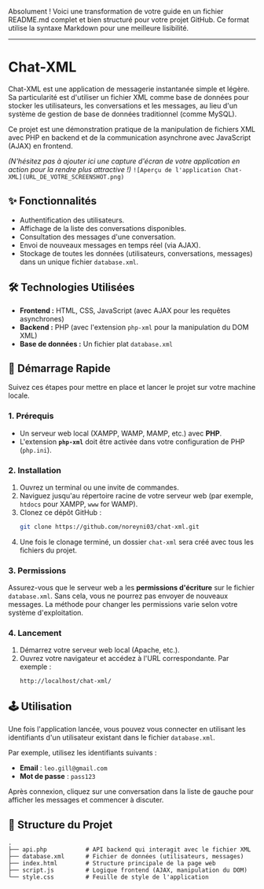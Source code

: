 Absolument ! Voici une transformation de votre guide en un fichier README.md complet et bien structuré pour votre projet GitHub. Ce format utilise la syntaxe Markdown pour une meilleure lisibilité.

---

# Chat-XML

Chat-XML est une application de messagerie instantanée simple et légère. Sa particularité est d'utiliser un fichier XML comme base de données pour stocker les utilisateurs, les conversations et les messages, au lieu d'un système de gestion de base de données traditionnel (comme MySQL).

Ce projet est une démonstration pratique de la manipulation de fichiers XML avec PHP en backend et de la communication asynchrone avec JavaScript (AJAX) en frontend.

*(N'hésitez pas à ajouter ici une capture d'écran de votre application en action pour la rendre plus attractive !)*
`![Aperçu de l'application Chat-XML](URL_DE_VOTRE_SCREENSHOT.png)`

## ✨ Fonctionnalités

-   Authentification des utilisateurs.
-   Affichage de la liste des conversations disponibles.
-   Consultation des messages d'une conversation.
-   Envoi de nouveaux messages en temps réel (via AJAX).
-   Stockage de toutes les données (utilisateurs, conversations, messages) dans un unique fichier `database.xml`.

## 🛠️ Technologies Utilisées

-   **Frontend :** HTML, CSS, JavaScript (avec AJAX pour les requêtes asynchrones)
-   **Backend :** PHP (avec l'extension `php-xml` pour la manipulation du DOM XML)
-   **Base de données :** Un fichier plat `database.xml`

## 🚀 Démarrage Rapide

Suivez ces étapes pour mettre en place et lancer le projet sur votre machine locale.

### 1. Prérequis

-   Un serveur web local (XAMPP, WAMP, MAMP, etc.) avec **PHP**.
-   L'extension **`php-xml`** doit être activée dans votre configuration de PHP (`php.ini`).

### 2. Installation

1.  Ouvrez un terminal ou une invite de commandes.
2.  Naviguez jusqu'au répertoire racine de votre serveur web (par exemple, `htdocs` pour XAMPP, `www` for WAMP).
3.  Clonez ce dépôt GitHub :
    ```bash
    git clone https://github.com/noreyni03/chat-xml.git
    ```
4.  Une fois le clonage terminé, un dossier `chat-xml` sera créé avec tous les fichiers du projet.

### 3. Permissions

Assurez-vous que le serveur web a les **permissions d'écriture** sur le fichier `database.xml`. Sans cela, vous ne pourrez pas envoyer de nouveaux messages. La méthode pour changer les permissions varie selon votre système d'exploitation.

### 4. Lancement

1.  Démarrez votre serveur web local (Apache, etc.).
2.  Ouvrez votre navigateur et accédez à l'URL correspondante. Par exemple :
    ```
    http://localhost/chat-xml/
    ```

## 🕹️ Utilisation

Une fois l'application lancée, vous pouvez vous connecter en utilisant les identifiants d'un utilisateur existant dans le fichier `database.xml`.

Par exemple, utilisez les identifiants suivants :
-   **Email** : `leo.gill@gmail.com`
-   **Mot de passe** : `pass123`

Après connexion, cliquez sur une conversation dans la liste de gauche pour afficher les messages et commencer à discuter.

## 📂 Structure du Projet

```
.
├── api.php           # API backend qui interagit avec le fichier XML
├── database.xml      # Fichier de données (utilisateurs, messages)
├── index.html        # Structure principale de la page web
├── script.js         # Logique frontend (AJAX, manipulation du DOM)
└── style.css         # Feuille de style de l'application
```
